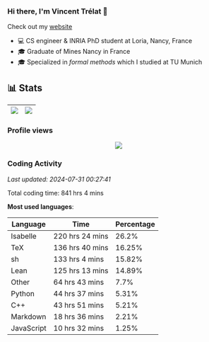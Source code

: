 ### Hi there, I'm Vincent Trélat 👋

Check out my [website](https://vtrelat.github.io)

-   💻 CS engineer & INRIA PhD student at Loria, Nancy, France
-   🎓 Graduate of Mines Nancy in France
-   🎓 Specialized in _formal methods_ which I studied at TU Munich

## 📊 **Stats**

| <img align="center" src="https://readme-stats.clckblog.space/api?username=VTrelat&show_icons=true&include_all_commits=true&theme=tokyonight&hide_border=true" /> | <img align="center" src="https://readme-stats.clckblog.space/api/top-langs/?username=VTrelat&layout=compact&theme=tokyonight&hide_border=true" /> |
| ---------------------------------------------------------------------------------------------------------------------------------------------------------------- | ------------------------------------------------------------------------------------------------------------------------------------------------- |

### Profile views

<p align="center">
 <img src="https://profile-counter.glitch.me/VTrelat/count.svg" />
</p>

<!--automations-->
### Coding Activity
_Last updated: 2024-07-31 00:27:41_

Total coding time: 841 hrs 4 mins

**Most used languages**:

| Language | Time | Percentage |
| ------------- | ------------- | ------------- |
| Isabelle | 220 hrs 24 mins | 26.2% |
| TeX | 136 hrs 40 mins | 16.25% |
| sh | 133 hrs 4 mins | 15.82% |
| Lean | 125 hrs 13 mins | 14.89% |
| Other | 64 hrs 43 mins | 7.7% |
| Python | 44 hrs 37 mins | 5.31% |
| C++ | 43 hrs 51 mins | 5.21% |
| Markdown | 18 hrs 36 mins | 2.21% |
| JavaScript | 10 hrs 32 mins | 1.25% |

